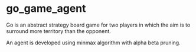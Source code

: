 # go_game_agent

Go is an abstract strategy board game for two players in which the aim is to surround more territory than the opponent.

An agent is developed using minmax algorithm with alpha beta pruning.
